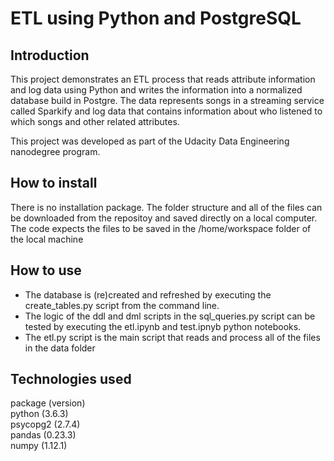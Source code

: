 # ETL using Python and PostgreSQL

## Introduction

This project demonstrates an ETL process that reads attribute information and log data using Python and writes the information into a normalized database build in Postgre.  The data represents songs in a streaming service called Sparkify and log data that contains information about who listened to which songs and other related attributes.

This project was developed as part of the Udacity Data Engineering nanodegree program.

## How to install
There is no installation package.  The folder structure and all of the files can be downloaded from the repositoy and saved directly on a local computer.  The code expects the files to be saved in the /home/workspace folder of the local machine

## How to use
* The database is (re)created and refreshed by executing the create_tables.py script from the command line.
* The logic of the ddl and dml scripts in the sql_queries.py script can be tested by executing the etl.ipynb and test.ipnyb python notebooks.
* The <span>etl.py</span> script is the main script that reads and process all of the files in the data folder

## Technologies used
package (version) <br>
python (3.6.3) <br>
psycopg2 (2.7.4) <br>
pandas (0.23.3) <br>
numpy (1.12.1) <br>
